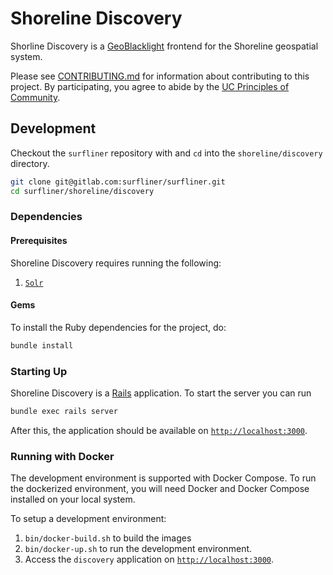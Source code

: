 # Shoreline Discovery

Shorline Discovery is a [GeoBlacklight][geoblacklight] frontend for the Shoreline
geospatial system.

Please see [CONTRIBUTING.md][contributing] for information about contributing to
this project. By participating, you agree to abide by the
[UC Principles of Community][principles].


## Development

Checkout the `surfliner` repository with and `cd` into the `shoreline/discovery`
directory.

```sh
git clone git@gitlab.com:surfliner/surfliner.git
cd surfliner/shoreline/discovery
```

### Dependencies

#### Prerequisites

Shoreline Discovery requires running the following:

1. [`Solr`][solr]

#### Gems

To install the Ruby dependencies for the project, do:

```sh
bundle install
```

### Starting Up

Shoreline Discovery is a [Rails][rails] application. To start the server you can run


```sh
bundle exec rails server
```

After this, the application should be available on
[`http://localhost:3000`][localhost].

### Running with Docker

The development environment is supported with Docker Compose. To run the
dockerized environment, you will need Docker and Docker Compose installed on
your local system.

To setup a development environment:

1. `bin/docker-build.sh` to build the images
1. `bin/docker-up.sh` to run the development
   environment.
1. Access the `discovery` application on [`http://localhost:3000`][localhost].

[contributing]: ../../CONTRIBUTING.md
[geoblacklight]: https://github.com/geoblacklight/geoblacklight
[localhost]: http://localhost:3000
[principles]: https://ucnet.universityofcalifornia.edu/working-at-uc/our-values/principles-of-community.html
[rails]: https://rubyonrails.org/
[solr]: http://lucene.apache.org/solr/
